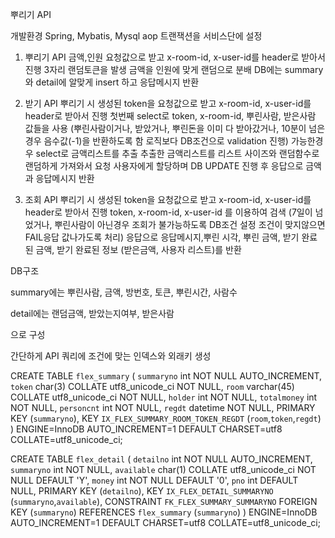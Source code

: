뿌리기 API

개발환경
Spring, Mybatis, Mysql
aop 트랜잭션을 서비스단에 설정


1. 뿌리기 API
금액,인원 요청값으로 받고 x-room-id, x-user-id를 header로 받아서 진행
3자리 랜덤토큰을 발생
금액을 인원에 맞게 랜덤으로 분배
DB에는 summary와 detail에 알맞게 insert 하고 
응답메시지 반환


2. 받기 API
뿌리기 시 생성된 token을 요청값으로 받고 x-room-id, x-user-id를 header로 받아서 진행
첫번째 select로 token, x-room-id, 뿌린사람, 받은사람 값들을 사용
(뿌린사람이거나, 받았거나, 뿌린돈을 이미 다 받아갔거나, 10분이 넘은경우 음수값(-1)을 반환하도록 함 로직보다 DB조건으로 validation 진행)
가능한경우 select로 금액리스트를 추출
추출한 금액리스트를 리스트 사이즈와 랜덤함수로 랜덤하게 가져와서 
요청 사용자에게 할당하며 DB UPDATE 진행 후
응답으로 금액과 응답메시지 반환 


3. 조회 API 
뿌리기 시 생성된 token을 요청값으로 받고 x-room-id, x-user-id를 header로 받아서 진행
token, x-room-id, x-user-id 를 이용하여 검색 
(7일이 넘었거나, 뿌린사람이 아닌경우 조회가 불가능하도록 DB조건 설정 조건이 맞지않으면 FAIL응답 값나가도록 처리)
응답으로 응답메시지,뿌린 시각, 뿌린 금액, 받기 완료된 금액, 받기 완료된 정보 (받은금액, 사용자 리스트)를 반환



DB구조 

summary에는 뿌린사람, 금액, 방번호, 토큰, 뿌린시간, 사람수

detail에는 랜덤금액, 받았는지여부, 받은사람

으로 구성

간단하게 API 쿼리에 조건에 맞는 인덱스와 외래키 생성

CREATE TABLE `flex_summary` (
  `summaryno` int NOT NULL AUTO_INCREMENT,
  `token` char(3) COLLATE utf8_unicode_ci NOT NULL,
  `room` varchar(45) COLLATE utf8_unicode_ci NOT NULL,
  `holder` int NOT NULL,
  `totalmoney` int NOT NULL,
  `personcnt` int NOT NULL,
  `regdt` datetime NOT NULL,
  PRIMARY KEY (`summaryno`),
  KEY `IX_FLEX_SUMMARY_ROOM_TOKEN_REGDT` (`room`,`token`,`regdt`)
) ENGINE=InnoDB AUTO_INCREMENT=1 DEFAULT CHARSET=utf8 COLLATE=utf8_unicode_ci;

CREATE TABLE `flex_detail` (
  `detailno` int NOT NULL AUTO_INCREMENT,
  `summaryno` int NOT NULL,
  `available` char(1) COLLATE utf8_unicode_ci NOT NULL DEFAULT 'Y',
  `money` int NOT NULL DEFAULT '0',
  `pno` int DEFAULT NULL,
  PRIMARY KEY (`detailno`),
  KEY `IX_FLEX_DETAIL_SUMMARYNO` (`summaryno`,`available`),
  CONSTRAINT `FK_FLEX_SUMMARY_SUMMARYNO` FOREIGN KEY (`summaryno`) REFERENCES `flex_summary` (`summaryno`)
) ENGINE=InnoDB AUTO_INCREMENT=1 DEFAULT CHARSET=utf8 COLLATE=utf8_unicode_ci;
